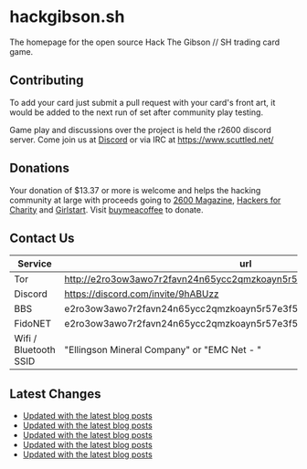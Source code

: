 # hackgibson.sh
The homepage for the open source Hack The Gibson // SH trading card game.


## Contributing

To add your card just submit a pull request with your card's front art, it would be added to the next run of set after community play testing.

Game play and discussions over the project is held the r2600 discord server. Come join us at [Discord](https://discord.com/invite/9hABUzz) or via IRC at https://www.scuttled.net/


## Donations

Your donation of $13.37 or more is welcome and helps the hacking community at large with proceeds going to [2600 Magazine](https://2600.com/), [Hackers for Charity](https://hackersforcharity.org) and [Girlstart](https://girlstart.org).  Visit [buymeacoffee](https://www.buymeacoffee.com/hackgibson.sh) to donate.


## Contact Us

Service | url
-|-
Tor | http://e2ro3ow3awo7r2favn24n65ycc2qmzkoayn5r57e3f56nvjwdcgg32ad.onion
Discord | https://discord.com/invite/9hABUzz
BBS | e2ro3ow3awo7r2favn24n65ycc2qmzkoayn5r57e3f56nvjwdcgg32ad.onion:23
FidoNET | e2ro3ow3awo7r2favn24n65ycc2qmzkoayn5r57e3f56nvjwdcgg32ad.onion:24554
Wifi / Bluetooth SSID | "Ellingson Mineral Company" or "EMC Net - <fidonet address>"

## Latest Changes
<!-- BLOG-POST-LIST:START -->
- [Updated with the latest blog posts](https://github.com/DFW2600/hackgibson.sh/commit/81c757eb1731831623d2f23c46ad27f472801c5b)
- [Updated with the latest blog posts](https://github.com/DFW2600/hackgibson.sh/commit/97cd003550da8fcc8f28c1dc65dbd2bcaef4939a)
- [Updated with the latest blog posts](https://github.com/DFW2600/hackgibson.sh/commit/ccf5031e1274f3745668889eb471f41acb3e11a4)
- [Updated with the latest blog posts](https://github.com/DFW2600/hackgibson.sh/commit/6a70dc559848aac001e6bf308503221d31c4c853)
- [Updated with the latest blog posts](https://github.com/DFW2600/hackgibson.sh/commit/95cd64ab08e5001ed6e7edd2ba77f502d26e020a)
<!-- BLOG-POST-LIST:END -->
